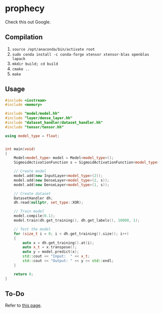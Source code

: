 # prophecy

Check this out Google.

## Compilation

1. `source /opt/anaconda/bin/activate root`
2. `sudo conda install -c conda-forge xtensor xtensor-blas openblas lapack`
3. `mkdir build; cd build`
4. `cmake ..`
5. `make`

## Usage

```cpp
#include <iostream>
#include <memory>

#include "model/model.hh"
#include "layer/dense_layer.hh"
#include "dataset_handler/dataset_handler.hh"
#include "tensor/tensor.hh"

using model_type = float;


int main(void)
{
    Model<model_type> model = Model<model_type>();
    SigmoidActivationFunction s = SigmoidActivationFunction<model_type>();

    // Create model
    model.add(new InputLayer<model_type>(2));
    model.add(new DenseLayer<model_type>(2, s));
    model.add(new DenseLayer<model_type>(1, s));

    // Create dataset
    DatasetHandler dh;
    dh.read(nullptr, set_type::XOR);

    // Train model
    model.compile(0.1);
    model.train(dh.get_training(), dh.get_labels(), 10000, 1);

    // Test the model
    for (size_t i = 0; i < dh.get_training().size(); i++)
    {
        auto x = dh.get_training().at(i);
        auto x_t = x.transpose();
        auto y = model.predict(x);
        std::cout << "Input:  " << x_t;
        std::cout << "Output: " << y << std::endl;
    }

    return 0;
}

```

## To-Do

Refer to [this page](https://github.com/theolepage/prophecy/projects/1).
